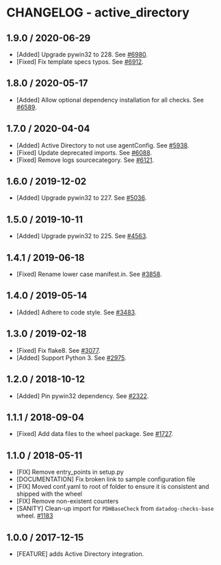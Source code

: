 # CHANGELOG - active_directory

## 1.9.0 / 2020-06-29

* [Added] Upgrade pywin32 to 228. See [#6980](https://github.com/DataDog/integrations-core/pull/6980).
* [Fixed] Fix template specs typos. See [#6912](https://github.com/DataDog/integrations-core/pull/6912).

## 1.8.0 / 2020-05-17

* [Added] Allow optional dependency installation for all checks. See [#6589](https://github.com/DataDog/integrations-core/pull/6589).

## 1.7.0 / 2020-04-04

* [Added] Active Directory to not use agentConfig. See [#5938](https://github.com/DataDog/integrations-core/pull/5938).
* [Fixed] Update deprecated imports. See [#6088](https://github.com/DataDog/integrations-core/pull/6088).
* [Fixed] Remove logs sourcecategory. See [#6121](https://github.com/DataDog/integrations-core/pull/6121).

## 1.6.0 / 2019-12-02

* [Added] Upgrade pywin32 to 227. See [#5036](https://github.com/DataDog/integrations-core/pull/5036).

## 1.5.0 / 2019-10-11

* [Added] Upgrade pywin32 to 225. See [#4563](https://github.com/DataDog/integrations-core/pull/4563).

## 1.4.1 / 2019-06-18

* [Fixed] Rename lower case manifest.in. See [#3858](https://github.com/DataDog/integrations-core/pull/3858).

## 1.4.0 / 2019-05-14

* [Added] Adhere to code style. See [#3483](https://github.com/DataDog/integrations-core/pull/3483).

## 1.3.0 / 2019-02-18

* [Fixed] Fix flake8. See [#3077](https://github.com/DataDog/integrations-core/pull/3077).
* [Added] Support Python 3. See [#2975](https://github.com/DataDog/integrations-core/pull/2975).

## 1.2.0 / 2018-10-12

* [Added] Pin pywin32 dependency. See [#2322][1].

## 1.1.1 / 2018-09-04

* [Fixed] Add data files to the wheel package. See [#1727][2].

## 1.1.0 / 2018-05-11

* [FIX] Remove entry_points in setup.py
* [DOCUMENTATION] Fix broken link to sample configuration file
* [FIX] Moved conf.yaml to root of folder to ensure it is consistent and shipped with the wheel
* [FIX] Remove non-existent counters
* [SANITY] Clean-up import for `PDHBaseCheck` from `datadog-checks-base` wheel. [#1183][3]

## 1.0.0 / 2017-12-15

* [FEATURE] adds Active Directory integration.

<!--- The following link definition list is generated by PimpMyChangelog --->
[1]: https://github.com/DataDog/integrations-core/pull/2322
[2]: https://github.com/DataDog/integrations-core/pull/1727
[3]: https://github.com/DataDog/integrations-core/issues/1183

